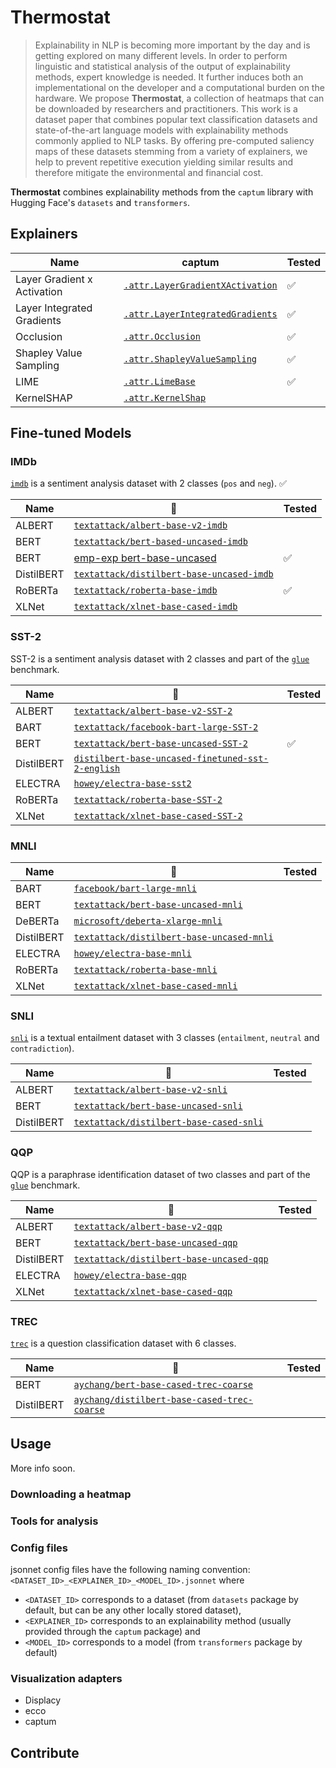 # Thermostat

> Explainability in NLP is becoming more important by the day and is getting explored on many different levels. In order to perform linguistic and statistical analysis of the output of explainability methods, expert knowledge is needed. It further induces both an implementational on the developer and a computational burden on the hardware. We propose **Thermostat**, a collection of heatmaps that can be downloaded by researchers and practitioners. This work is a dataset paper that combines popular text classification datasets and state-of-the-art language models with explainability methods commonly applied to NLP tasks. By offering pre-computed saliency maps of these datasets stemming from a variety of explainers, we help to prevent repetitive execution yielding similar results and therefore mitigate the environmental and financial cost.

**Thermostat** combines explainability methods from the `captum` library with Hugging Face's `datasets` and `transformers`.



## Explainers
Name | captum | Tested
--- | --- | ---
Layer Gradient x Activation | [`.attr.LayerGradientXActivation`](https://captum.ai/api/layer.html#layer-gradient-x-activation) | ✅
Layer Integrated Gradients | [`.attr.LayerIntegratedGradients`](https://captum.ai/api/layer.html#layer-integrated-gradients) | ✅
Occlusion | [`.attr.Occlusion`](https://captum.ai/api/occlusion.html) | ✅
Shapley Value Sampling | [`.attr.ShapleyValueSampling`](https://captum.ai/api/shapley_value_sampling.html) | ✅
LIME | [`.attr.LimeBase`](https://captum.ai/api/lime.html) | ✅
KernelSHAP | [`.attr.KernelShap`](https://captum.ai/api/kernel_shap.html)


## Fine-tuned Models


### IMDb

[`imdb`](https://huggingface.co/datasets/viewer/?dataset=imdb) is a sentiment analysis dataset with 2 classes (`pos` and `neg`). ✅

Name | 🤗 | Tested
--- | --- | ---
ALBERT | [`textattack/albert-base-v2-imdb`](https://huggingface.co/textattack/albert-base-v2-imdb)
BERT | [`textattack/bert-based-uncased-imdb`](https://huggingface.co/textattack/bert-base-uncased-imdb)
BERT | [emp-exp bert-base-uncased](https://github.com/DFKI-NLP/emp-exp#download-our-data-models-and-logs) | ✅
DistilBERT | [`textattack/distilbert-base-uncased-imdb`](https://huggingface.co/textattack/distilbert-base-uncased-imdb)
RoBERTa | [`textattack/roberta-base-imdb`](https://huggingface.co/textattack/roberta-base-imdb) | ✅
XLNet | [`textattack/xlnet-base-cased-imdb`](https://huggingface.co/textattack/xlnet-base-cased-imdb)


### SST-2

SST-2 is a sentiment analysis dataset with 2 classes and part of the [`glue`](https://huggingface.co/datasets/viewer/?dataset=glue&config=sst2) benchmark.

Name | 🤗 | Tested
--- | --- | ---
ALBERT | [`textattack/albert-base-v2-SST-2`](https://huggingface.co/textattack/albert-base-v2-SST-2)
BART | [`textattack/facebook-bart-large-SST-2`](https://huggingface.co/textattack/facebook-bart-large-SST-2)
BERT | [`textattack/bert-base-uncased-SST-2`](https://huggingface.co/textattack/bert-base-uncased-SST-2) | ✅
DistilBERT | [`distilbert-base-uncased-finetuned-sst-2-english`](https://huggingface.co/distilbert-base-uncased-finetuned-sst-2-english)
ELECTRA | [`howey/electra-base-sst2`](https://huggingface.co/howey/electra-base-sst2)
RoBERTa | [`textattack/roberta-base-SST-2`](https://huggingface.co/textattack/roberta-base-SST-2)
XLNet | [`textattack/xlnet-base-cased-SST-2`](https://huggingface.co/textattack/xlnet-base-cased-SST-2)


### MNLI

Name | 🤗 | Tested
--- | --- | ---
BART | [`facebook/bart-large-mnli`](https://huggingface.co/facebook/bart-large-mnli)
BERT | [`textattack/bert-base-uncased-mnli`](https://huggingface.co/textattack/bert-base-uncased-MNLI)
DeBERTa | [`microsoft/deberta-xlarge-mnli`](https://huggingface.co/microsoft/deberta-xlarge-mnli)
DistilBERT | [`textattack/distilbert-base-uncased-mnli`](https://huggingface.co/textattack/distilbert-base-uncased-MNLI)
ELECTRA | [`howey/electra-base-mnli`](https://huggingface.co/howey/electra-base-mnli)
RoBERTa | [`textattack/roberta-base-mnli`](https://huggingface.co/textattack/roberta-base-MNLI)
XLNet | [`textattack/xlnet-base-cased-mnli`](https://huggingface.co/textattack/xlnet-base-cased-MNLI)


### SNLI

[`snli`](https://huggingface.co/datasets/viewer/?dataset=snli) is a textual entailment dataset with 3 classes (`entailment`, `neutral` and `contradiction`).

Name | 🤗 | Tested
--- | --- | ---
ALBERT | [`textattack/albert-base-v2-snli`](https://huggingface.co/textattack/albert-base-v2-snli)
BERT | [`textattack/bert-base-uncased-snli`](https://huggingface.co/textattack/bert-base-uncased-snli)
DistilBERT | [`textattack/distilbert-base-cased-snli`](https://huggingface.co/textattack/distilbert-base-cased-snli)


### QQP

QQP is a paraphrase identification dataset of two classes and part of the [`glue`](https://huggingface.co/datasets/viewer/?dataset=glue&config=qqp) benchmark.

Name | 🤗 | Tested
--- | --- | ---
ALBERT | [`textattack/albert-base-v2-qqp`](https://huggingface.co/textattack/albert-base-v2-QQP)
BERT | [`textattack/bert-base-uncased-qqp`](https://huggingface.co/textattack/bert-base-uncased-QQP)
DistilBERT | [`textattack/distilbert-base-uncased-qqp`](https://huggingface.co/textattack/distilbert-base-uncased-QQP)
ELECTRA | [`howey/electra-base-qqp`](https://huggingface.co/howey/electra-base-qqp)
XLNet | [`textattack/xlnet-base-cased-qqp`](https://huggingface.co/textattack/xlnet-base-cased-QQP)


### TREC

[`trec`](https://huggingface.co/datasets/viewer/?dataset=trec) is a question classification dataset with 6 classes.

Name | 🤗 | Tested
--- | --- | ---
BERT | [`aychang/bert-base-cased-trec-coarse`](https://huggingface.co/aychang/bert-base-cased-trec-coarse)
DistilBERT | [`aychang/distilbert-base-cased-trec-coarse`](https://huggingface.co/aychang/distilbert-base-cased-trec-coarse)


## Usage

More info soon.

### Downloading a heatmap



### Tools for analysis


### Config files

jsonnet config files have the following naming convention:
`<DATASET_ID>_<EXPLAINER_ID>_<MODEL_ID>.jsonnet` where
* `<DATASET_ID>` corresponds to a dataset (from `datasets` package by default, but can be any other locally stored dataset),
* `<EXPLAINER_ID>` corresponds to an explainability method (usually provided through the `captum` package) and
* `<MODEL_ID>` corresponds to a model (from `transformers` package by default)


### Visualization adapters
* Displacy
* ecco
* captum


## Contribute
